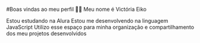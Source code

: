 #Boas vindas ao meu perfil 💙💙
Meu nome é Victória Eiko

Estou estudando na Alura
Estou me desenvolvendo na linguagem JavaScript
Utilizo esse espaço para minha organização e compartilhamento dos meu projetos desenvolvidos
